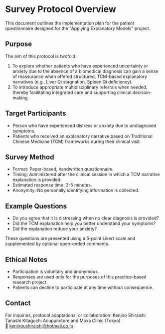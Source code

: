 # Survey Protocol Overview

This document outlines the implementation plan for the patient questionnaire designed for the "Applying Explanatory Models" project.

## Purpose

The aim of this protocol is twofold:

1. To explore whether patients who have experienced uncertainty or anxiety due to the absence of a biomedical diagnosis can gain a sense of reassurance when offered structured, TCM-based explanatory narratives (e.g., Liver Qi stagnation, Spleen Qi deficiency).
2. To introduce appropriate multidisciplinary referrals when needed, thereby facilitating integrated care and supporting clinical decision-making.

## Target Participants

- Person who have experienced distress or anxiety due to undiagnosed symptoms.
- Patients who received an explanatory narrative based on Traditional Chinese Medicine (TCM) frameworks during their clinical visit.

## Survey Method

- Format: Paper-based, handwritten questionnaire.
- Timing: Administered after the clinical session in which a TCM narrative explanation is provided.
- Estimated response time: 3-5 minutes.
- Anonymity: No personally identifying information is collected.

## Example Questions

- Do you agree that it is distressing when no clear diagnosis is provided?
- Did the TCM explanation help you better understand your symptoms?
- Did the explanation reduce your anxiety?

These questions are presented using a 5-point Likert scale and supplemented by optional open-ended comments.

## Ethical Notes

- Participation is voluntary and anonymous.
- Responses are used only for the purposes of this practice-based research project.
- Patients can decline to participate at any time without consequence.

## Contact

For inquiries, protocol adaptations, or collaboration:
Kenjiro Shiraishi  
Tanashi Kitaguchi Acupuncture and Moxa Clinic (Tokyo)  
📧 kenjiroushiraishi@hotmail.co.jp
